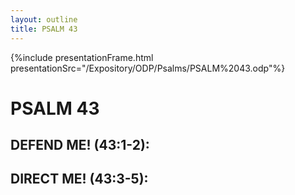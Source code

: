 ```yaml
---
layout: outline
title: PSALM 43
---
```

{%include presentationFrame.html presentationSrc="/Expository/ODP/Psalms/PSALM%2043.odp"%}

# PSALM 43 
## DEFEND ME! (43:1-2): 
## DIRECT ME! (43:3-5): 
